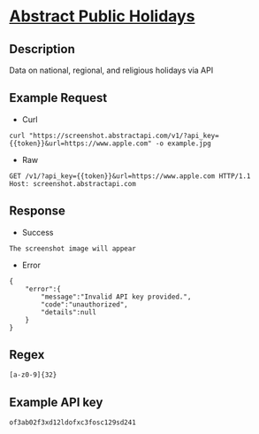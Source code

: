 # [Abstract Public Holidays](https://www.abstractapi.com/holidays-api)

## __Description__
Data on national, regional, and religious holidays via API

## __Example Request__
* Curl
```
curl "https://screenshot.abstractapi.com/v1/?api_key={{token}}&url=https://www.apple.com" -o example.jpg
```

* Raw
```
GET /v1/?api_key={{token}}&url=https://www.apple.com HTTP/1.1
Host: screenshot.abstractapi.com
```

## __Response__
* Success
```
The screenshot image will appear
```
* Error
```
{
    "error":{
        "message":"Invalid API key provided.",
        "code":"unauthorized",
        "details":null
    }
}
```

## __Regex__
```
[a-z0-9]{32}
```

## __Example API key__
```
of3ab02f3xd12ldofxc3fosc129sd241
```